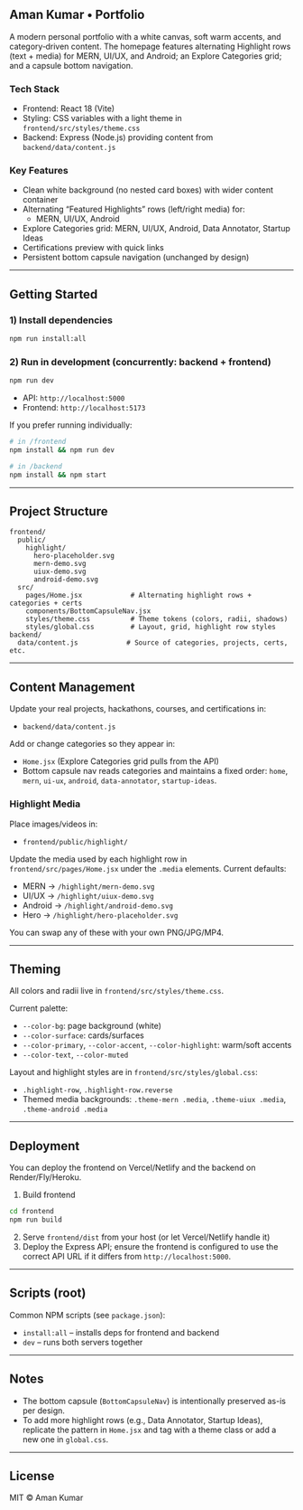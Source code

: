## Aman Kumar • Portfolio

A modern personal portfolio with a white canvas, soft warm accents, and category‑driven content. The homepage features alternating Highlight rows (text + media) for MERN, UI/UX, and Android; an Explore Categories grid; and a capsule bottom navigation.

### Tech Stack
- Frontend: React 18 (Vite)
- Styling: CSS variables with a light theme in `frontend/src/styles/theme.css`
- Backend: Express (Node.js) providing content from `backend/data/content.js`

### Key Features
- Clean white background (no nested card boxes) with wider content container
- Alternating “Featured Highlights” rows (left/right media) for:
  - MERN, UI/UX, Android
- Explore Categories grid: MERN, UI/UX, Android, Data Annotator, Startup Ideas
- Certifications preview with quick links
- Persistent bottom capsule navigation (unchanged by design)

---

## Getting Started

### 1) Install dependencies
```bash
npm run install:all
```

### 2) Run in development (concurrently: backend + frontend)
```bash
npm run dev
```

- API: `http://localhost:5000`
- Frontend: `http://localhost:5173`

If you prefer running individually:
```bash
# in /frontend
npm install && npm run dev

# in /backend
npm install && npm start
```

---

## Project Structure
```
frontend/
  public/
    highlight/
      hero-placeholder.svg
      mern-demo.svg
      uiux-demo.svg
      android-demo.svg
  src/
    pages/Home.jsx            # Alternating highlight rows + categories + certs
    components/BottomCapsuleNav.jsx
    styles/theme.css          # Theme tokens (colors, radii, shadows)
    styles/global.css         # Layout, grid, highlight row styles
backend/
  data/content.js            # Source of categories, projects, certs, etc.
```

---

## Content Management
Update your real projects, hackathons, courses, and certifications in:
- `backend/data/content.js`

Add or change categories so they appear in:
- `Home.jsx` (Explore Categories grid pulls from the API)
- Bottom capsule nav reads categories and maintains a fixed order: `home`, `mern`, `ui-ux`, `android`, `data-annotator`, `startup-ideas`.

### Highlight Media
Place images/videos in:
- `frontend/public/highlight/`

Update the media used by each highlight row in `frontend/src/pages/Home.jsx` under the `.media` elements. Current defaults:
- MERN → `/highlight/mern-demo.svg`
- UI/UX → `/highlight/uiux-demo.svg`
- Android → `/highlight/android-demo.svg`
- Hero → `/highlight/hero-placeholder.svg`

You can swap any of these with your own PNG/JPG/MP4.

---

## Theming
All colors and radii live in `frontend/src/styles/theme.css`.

Current palette:
- `--color-bg`: page background (white)
- `--color-surface`: cards/surfaces
- `--color-primary`, `--color-accent`, `--color-highlight`: warm/soft accents
- `--color-text`, `--color-muted`

Layout and highlight styles are in `frontend/src/styles/global.css`:
- `.highlight-row`, `.highlight-row.reverse`
- Themed media backgrounds: `.theme-mern .media`, `.theme-uiux .media`, `.theme-android .media`

---

## Deployment
You can deploy the frontend on Vercel/Netlify and the backend on Render/Fly/Heroku.

1) Build frontend
```bash
cd frontend
npm run build
```
2) Serve `frontend/dist` from your host (or let Vercel/Netlify handle it)
3) Deploy the Express API; ensure the frontend is configured to use the correct API URL if it differs from `http://localhost:5000`.

---

## Scripts (root)
Common NPM scripts (see `package.json`):
- `install:all` – installs deps for frontend and backend
- `dev` – runs both servers together

---

## Notes
- The bottom capsule (`BottomCapsuleNav`) is intentionally preserved as-is per design.
- To add more highlight rows (e.g., Data Annotator, Startup Ideas), replicate the pattern in `Home.jsx` and tag with a theme class or add a new one in `global.css`.

---

## License
MIT © Aman Kumar
